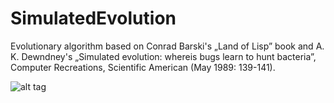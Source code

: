 # SimulatedEvolution
Evolutionary algorithm based on Conrad Barski's „Land of Lisp” book and A. K. Dewndney's „Simulated evolution: whereis bugs learn to hunt bacteria”, Computer Recreations, Scientific American (May 1989: 139-141).

![alt tag](https://github.com/rszczers/SimulatedEvolution/blob/master/evolution.png)
